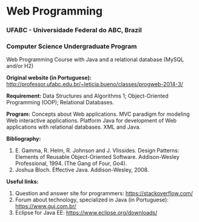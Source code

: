 # Web Programming

### UFABC - Universidade Federal do ABC, Brazil
### Computer Science Undergraduate Program

Web Programming Course with Java and a relational database (MySQL and/or H2)

**Original website (in Portuguese):** http://professor.ufabc.edu.br/~leticia.bueno/classes/progweb-2014-3/

**Requirement:** Data Structures and Algorithms 1; Object-Oriented Programming (OOP); Relational Databases.

**Program:**
Concepts about Web applications. MVC paradigm for modeling Web interactive applications. Platform Java for development of Web applications with relational databases. XML and Java.

**Bibliography:**
1. E. Gamma, R. Helm, R. Johnson and J. Vlissides. Design Patterns: Elements of Reusable Object-Oriented Software. Addison-Wesley Professional, 1994. (The Gang of Four, Go4).
2. Joshua Bloch. Effective Java. Addison-Wesley, 2008.

**Useful links:**
1. Question and answer site for programmers: https://stackoverflow.com/
2. Forum about technology, specialized in Java (in Portuguese): https://www.guj.com.br/
3. Eclipse for Java EE: https://www.eclipse.org/downloads/
